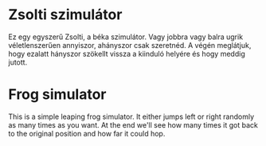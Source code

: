 # Zsolti szimulátor
Ez egy egyszerű Zsolti, a béka szimulátor. Vagy jobbra vagy balra ugrik véletlenszerűen annyiszor, ahányszor csak szeretnéd. A végén meglátjuk, hogy ezalatt hányszor szökellt vissza a kiinduló helyére és hogy meddig jutott.

# Frog simulator
This is a simple leaping frog simulator. It either jumps left or right randomly as many times as you want.
At the end we'll see how many times it got back to the original position and how far it could hop.   
